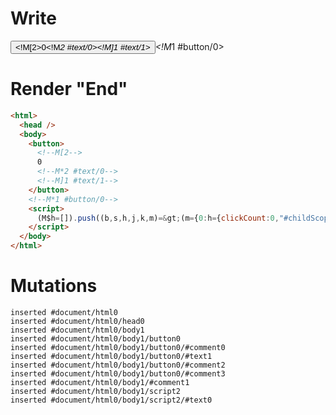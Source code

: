 # Write
  <button><!M[2>0<!M*2 #text/0><!M]1 #text/1></button><!M*1 #button/0><script>(M$h=[]).push((b,s,h,j,k,m)=>(m={0:h={clickCount:0,"#childScope/0":j={"#text/1!":k={}}},1:j,2:k},j.onClick=b("packages/translator-tags/src/__tests__/fixtures/basic-component-renderBody/template.marko_0/onClick",h),m),[1,"packages/translator-tags/src/__tests__/fixtures/basic-component-renderBody/components/my-button.marko_0_onClick",])</script>


# Render "End"
```html
<html>
  <head />
  <body>
    <button>
      <!--M[2-->
      0
      <!--M*2 #text/0-->
      <!--M]1 #text/1-->
    </button>
    <!--M*1 #button/0-->
    <script>
      (M$h=[]).push((b,s,h,j,k,m)=&gt;(m={0:h={clickCount:0,"#childScope/0":j={"#text/1!":k={}}},1:j,2:k},j.onClick=b("packages/translator-tags/src/__tests__/fixtures/basic-component-renderBody/template.marko_0/onClick",h),m),[1,"packages/translator-tags/src/__tests__/fixtures/basic-component-renderBody/components/my-button.marko_0_onClick",])
    </script>
  </body>
</html>
```

# Mutations
```
inserted #document/html0
inserted #document/html0/head0
inserted #document/html0/body1
inserted #document/html0/body1/button0
inserted #document/html0/body1/button0/#comment0
inserted #document/html0/body1/button0/#text1
inserted #document/html0/body1/button0/#comment2
inserted #document/html0/body1/button0/#comment3
inserted #document/html0/body1/#comment1
inserted #document/html0/body1/script2
inserted #document/html0/body1/script2/#text0
```